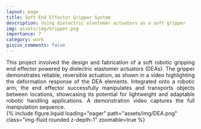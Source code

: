 ```yaml
---
layout: page
title: Soft End Effector Gripper System
description: Using dielectric elastomer actuators as a soft gripper
img: assets/img/Gripper.png
importance: 7
category: work
giscus_comments: false
---
```


<div style="text-align: justify;">
This project involved the design and fabrication of a soft robotic gripping end effector powered by dielectric elastomer actuators (DEAs). The gripper demonstrates reliable, reversible actuation, as shown in a video highlighting the deformation response of the DEA elements. Integrated onto a robotic arm, the end effector successfully manipulates and transports objects between locations, showcasing its potential for lightweight and adaptable robotic handling applications. A demonstration video captures the full manipulation sequence.
</div>

<div class="row mt-3">
    <div class="col-sm mt-3 mt-md-0">
        {% include figure.liquid loading="eager" path="assets/img/DEA.png" class="img-fluid rounded z-depth-1" zoomable=true %}
    </div>
</div>
